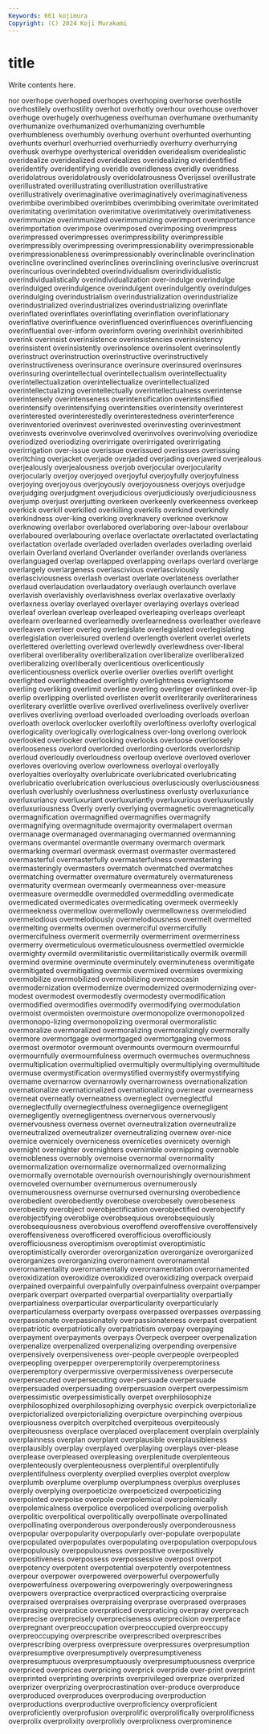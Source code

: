 ```yaml
---
Keywords: 661 kojimura
Copyright: (C) 2024 Koji Murakami
---
```


# title

Write contents here.



nor overhope
overhoped overhopes overhoping overhorse overhostile overhostilely overhostility overhot overhotly overhour
overhouse overhover overhuge overhugely overhugeness overhuman overhumane overhumanity overhumanize overhumanized
overhumanizing overhumble overhumbleness overhumbly overhung overhunt overhunted overhunting overhunts overhurl
overhurried overhurriedly overhurry overhurrying overhusk overhype overhysterical overidden overidealism overidealistic
overidealize overidealized overidealizes overidealizing overidentified overidentify overidentifying overidle overidleness overidly
overidness overidolatrous overidolatrously overidolatrousness Overijssel overillustrate overillustrated overillustrating overillustration overillustrative
overillustratively overimaginative overimaginatively overimaginativeness overimbibe overimbibed overimbibes overimbibing overimitate overimitated
overimitating overimitation overimitative overimitatively overimitativeness overimmunize overimmunized overimmunizing overimport overimportance
overimportation overimpose overimposed overimposing overimpress overimpressed overimpresses overimpressibility overimpressible overimpressibly
overimpressing overimpressionability overimpressionable overimpressionableness overimpressionably overinclinable overinclination overincline overinclined overinclines
overinclining overinclusive overincrust overincurious overindebted overindividualism overindividualistic overindividualistically overindividualization over-indulge
overindulge overindulged overindulgence overindulgent overindulgently overindulges overindulging overindustrialism overindustrialization overindustrialize
overindustrialized overindustrializes overindustrializing overinflate overinflated overinflates overinflating overinflation overinflationary overinflative
overinfluence overinfluenced overinfluences overinfluencing overinfluential over-inform overinform overing overinhibit overinhibited
overink overinsist overinsistence overinsistencies overinsistency overinsistent overinsistently overinsolence overinsolent overinsolently
overinstruct overinstruction overinstructive overinstructively overinstructiveness overinsurance overinsure overinsured overinsures overinsuring
overintellectual overintellectualism overintellectuality overintellectualization overintellectualize overintellectualized overintellectualizing overintellectually overintellectualness overintense
overintensely overintenseness overintensification overintensified overintensify overintensifying overintensities overintensity overinterest overinterested
overinterestedly overinterestedness overinterference overinventoried overinvest overinvested overinvesting overinvestment overinvests overinvolve
overinvolved overinvolves overinvolving overiodize overiodized overiodizing overirrigate overirrigated overirrigating overirrigation
over-issue overissue overissued overissues overissuing overitching overjacket overjade overjaded overjading
overjawed overjealous overjealously overjealousness overjob overjocular overjocularity overjocularly overjoy overjoyed
overjoyful overjoyfully overjoyfulness overjoying overjoyous overjoyously overjoyousness overjoys overjudge overjudging
overjudgment overjudicious overjudiciously overjudiciousness overjump overjust overjutting overkeen overkeenly overkeenness
overkeep overkick overkill overkilled overkilling overkills overkind overkindly overkindness over-king
overking overknavery overknee overknow overknowing overlabor overlabored overlaboring over-labour overlabour
overlaboured overlabouring overlace overlactate overlactated overlactating overlactation overlade overladed overladen
overlades overlading overlaid overlain Overland overland Overlander overlander overlands overlaness
overlanguaged overlap overlapped overlapping overlaps overlard overlarge overlargely overlargeness overlascivious
overlasciviously overlasciviousness overlash overlast overlate overlateness overlather overlaud overlaudation overlaudatory
overlaugh overlaunch overlave overlavish overlavishly overlavishness overlax overlaxative overlaxly overlaxness
overlay overlayed overlayer overlaying overlays overlead overleaf overlean overleap overleaped
overleaping overleaps overleapt overlearn overlearned overlearnedly overlearnedness overleather overleave overleaven
overleer overleg overlegislate overlegislated overlegislating overlegislation overleisured overlend overlength overlent
overlet overlets overlettered overletting overlewd overlewdly overlewdness over-liberal overliberal overliberality
overliberalization overliberalize overliberalized overliberalizing overliberally overlicentious overlicentiously overlicentiousness overlick overlie
overlier overlies overlift overlight overlighted overlightheaded overlightly overlightness overlightsome overliing
overliking overlimit overline overling overlinger overlinked over-lip overlip overlipping overlisted
overlisten overlit overliterarily overliterariness overliterary overlittle overlive overlived overliveliness overlively
overliver overlives overliving overload overloaded overloading overloads overloan overloath overlock
overlocker overloftily overloftiness overlofty overlogical overlogicality overlogically overlogicalness over-long overlong
overlook overlooked overlooker overlooking overlooks overloose overloosely overlooseness overlord overlorded
overlording overlords overlordship overloud overloudly overloudness overloup overlove overloved overlover
overloves overloving overlow overlowness overloyal overloyally overloyalties overloyalty overlubricate overlubricated
overlubricating overlubricatio overlubrication overluscious overlusciously overlusciousness overlush overlushly overlushness overlustiness
overlusty overluxuriance overluxuriancy overluxuriant overluxuriantly overluxurious overluxuriously overluxuriousness Overly overly
overlying overmagnetic overmagnetically overmagnification overmagnified overmagnifies overmagnify overmagnifying overmagnitude overmajority
overmalapert overman overmanage overmanaged overmanaging overmanned overmanning overmans overmantel overmantle
overmany overmarch overmark overmarking overmarl overmask overmast overmaster overmastered overmasterful
overmasterfully overmasterfulness overmastering overmasteringly overmasters overmatch overmatched overmatches overmatching overmatter
overmature overmaturely overmatureness overmaturity overmean overmeanly overmeanness over-measure overmeasure overmeddle
overmeddled overmeddling overmedicate overmedicated overmedicates overmedicating overmeek overmeekly overmeekness overmellow
overmellowly overmellowness overmelodied overmelodious overmelodiously overmelodiousness overmelt overmelted overmelting overmelts
overmen overmerciful overmercifully overmercifulness overmerit overmerrily overmerriment overmerriness overmerry overmeticulous
overmeticulousness overmettled overmickle overmighty overmild overmilitaristic overmilitaristically overmilk overmill overmind
overmine overminute overminutely overminuteness overmitigate overmitigated overmitigating overmix overmixed overmixes
overmixing overmobilize overmobilized overmobilizing overmoccasin overmodernization overmodernize overmodernized overmodernizing over-modest
overmodest overmodestly overmodesty overmodification overmodified overmodifies overmodify overmodifying overmodulation overmoist
overmoisten overmoisture overmonopolize overmonopolized overmonopo-lizing overmonopolizing overmoral overmoralistic overmoralize overmoralized
overmoralizing overmoralizingly overmorally overmore overmortgage overmortgaged overmortgaging overmoss overmost overmotor
overmount overmounts overmourn overmournful overmournfully overmournfulness overmuch overmuches overmuchness overmultiplication
overmultiplied overmultiply overmultiplying overmultitude overmuse overmystification overmystified overmystify overmystifying overname
overnarrow overnarrowly overnarrowness overnationalization overnationalize overnationalized overnationalizing overnear overnearness overneat
overneatly overneatness overneglect overneglectful overneglectfully overneglectfulness overnegligence overnegligent overnegligently overnegligentness
overnervous overnervously overnervousness overness overnet overneutralization overneutralize overneutralized overneutralizer overneutralizing
overnew over-nice overnice overnicely overniceness overniceties overnicety overnigh overnight overnighter
overnighters overnimble overnipping overnoble overnobleness overnobly overnoise overnormal overnormality overnormalization
overnormalize overnormalized overnormalizing overnormally overnotable overnourish overnourishingly overnourishment overnoveled overnumber
overnumerous overnumerously overnumerousness overnurse overnursed overnursing overobedience overobedient overobediently overobese
overobesely overobeseness overobesity overobject overobjectification overobjectified overobjectify overobjectifying overoblige overobsequious
overobsequiously overobsequiousness overobvious overoffend overoffensive overoffensively overoffensiveness overofficered overofficious overofficiously
overofficiousness overoptimism overoptimist overoptimistic overoptimistically overorder overorganization overorganize overorganized overorganizes
overorganizing overornament overornamental overornamentality overornamentally overornamentation overornamented overoxidization overoxidize overoxidized
overoxidizing overpack overpaid overpained overpainful overpainfully overpainfulness overpaint overpamper overpark
overpart overparted overpartial overpartiality overpartially overpartialness overparticular overparticularity overparticularly overparticularness
overparty overpass overpassed overpasses overpassing overpassionate overpassionately overpassionateness overpast overpatient
overpatriotic overpatriotically overpatriotism overpay overpaying overpayment overpayments overpays Overpeck overpeer
overpenalization overpenalize overpenalized overpenalizing overpending overpensive overpensively overpensiveness over-people overpeople
overpeopled overpeopling overpepper overperemptorily overperemptoriness overperemptory overpermissive overpermissiveness overpersecute overpersecuted
overpersecuting over-persuade overpersuade overpersuaded overpersuading overpersuasion overpert overpessimism overpessimistic overpessimistically
overpet overphilosophize overphilosophized overphilosophizing overphysic overpick overpictorialize overpictorialized overpictorializing overpicture
overpinching overpious overpiousness overpitch overpitched overpiteous overpiteously overpiteousness overplace overplaced
overplacement overplain overplainly overplainness overplan overplant overplausible overplausibleness overplausibly overplay
overplayed overplaying overplays over-please overplease overpleased overpleasing overplenitude overplenteous overplenteously
overplenteousness overplentiful overplentifully overplentifulness overplenty overplied overplies overplot overplow overplumb
overplume overplump overplumpness overplus overpluses overply overplying overpoeticize overpoeticized overpoeticizing
overpointed overpoise overpole overpolemical overpolemically overpolemicalness overpolice overpoliced overpolicing overpolish
overpolitic overpolitical overpolitically overpollinate overpollinated overpollinating overponderous overponderously overponderousness overpopular
overpopularity overpopularly over-populate overpopulate overpopulated overpopulates overpopulating overpopulation overpopulous overpopulously
overpopulousness overpositive overpositively overpositiveness overpossess overpossessive overpost overpot overpotency overpotent
overpotential overpotently overpotentness overpour overpower overpowered overpowerful overpowerfully overpowerfulness overpowering
overpoweringly overpoweringness overpowers overpractice overpracticed overpracticing overpraise overpraised overpraises overpraising
overprase overprased overprases overprasing overpratice overpraticed overpraticing overpray overpreach overprecise
overprecisely overpreciseness overprecision overpreface overpregnant overpreoccupation overpreoccupied overpreoccupy overpreoccupying overprescribe
overprescribed overprescribes overprescribing overpress overpressure overpressures overpresumption overpresumptive overpresumptively overpresumptiveness
overpresumptuous overpresumptuously overpresumptuousness overprice overpriced overprices overpricing overprick overpride over-print
overprint overprinted overprinting overprints overprivileged overprize overprized overprizer overprizing overprocrastination
over-produce overproduce overproduced overproduces overproducing overproduction overproductions overproductive overproficiency overproficient
overproficiently overprofusion overprolific overprolifically overprolificness overprolix overprolixity overprolixly overprolixness overprominence
